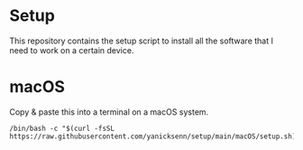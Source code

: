 # Setup

This repository contains the setup script to install all the software that I need to work on a certain device.

# macOS

Copy & paste this into a terminal on a macOS system.

```
/bin/bash -c "$(curl -fsSL https://raw.githubusercontent.com/yanicksenn/setup/main/macOS/setup.sh)"
```
